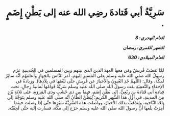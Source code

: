 <h1 dir="rtl">سَرِيَّةُ أبي قَتادةَ رضِي الله عنه إلى بَطْنِ إِضَمٍ .</h1>

<h5 dir="rtl">العام الهجري:  8

الشهر القمري: رمضان

العام الميلادي: 630</h5>

<p dir="rtl">لمَّا نَقضَتْ قُريشٌ ومَن معها العهدَ الذين الذي بينهم وبين المسلمين في الحُديبيةِ عزَم رسولُ الله صلى الله عليه وسلم على المَسيرِ إليهم، أمَر النَّاسَ بالجِهازِ وأَعلمَهُم أنَّه سائِرٌ لمكَّةَ، وقال: (اللَّهمَّ خُذِ العُيونَ والأَخبارَ عن قُريشٍ حتَّى نَبْغَتَها في بِلادِها). وزِيادةٌ في الإخفاءِ والتَّعمِيَةِ بعَث رسولُ الله صلى الله عليه وسلم سَرِيَّةً قَوامُها ثَمانيةُ رِجالٍ، تحت قِيادةِ أبي قَتادةَ بنِ رِبْعِيٍّ، إلى بَطْنِ إِضَمٍ، فيما بين ذي خَشَبٍ وذي المَروَةِ، على ثلاثةِ بُرُدٍ مِنَ المدينةِ، في أوَّلِ هذا الشَّهرِ الكريمِ؛ لِيَظُنَّ الظَّانُ أنَّه صلى الله عليه وسلم يتَوَجَّهُ إلى تلك النَّاحيةِ، ولِتذهَبَ بذلك الأَخبارُ، وواصلت هذه السَّرِيَّةُ سَيْرَها حتَّى إذا وصلت حيثما أُمِرَتْ بلَغها أنَّ رسولَ الله صلى الله عليه وسلم خرَج إلى مكَّةَ، فسارت إليه حتَّى لَحِقْتُه.</p></br>
